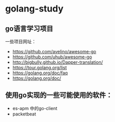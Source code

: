 # golang-study
go语言学习项目
------------

一些项目网址：

- https://github.com/avelino/awesome-go <br/>
- https://github.com/uhub/awesome-go <br/>
- http://bigbully.github.io/Dapper-translation/ <br/>
- https://tour.golang.org/list<br/>
- https://golang.org/doc/faq<br/>
- https://golang.org/doc/<br/>

## 使用go实现的一些可能使用的软件：<br/>
- es-apm 中的go-client <br/>
- packetbeat
